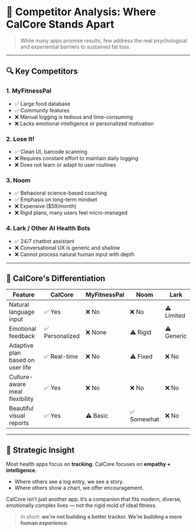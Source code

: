 # 🏁 Competitor Analysis: Where CalCore Stands Apart

> While many apps promise results, few address the real psychological and experiential barriers to sustained fat loss.

---

## 🔍 Key Competitors

### 1. **MyFitnessPal**
- ✅ Large food database
- ✅ Community features
- ❌ Manual logging is tedious and time-consuming
- ❌ Lacks emotional intelligence or personalized motivation

### 2. **Lose It!**
- ✅ Clean UI, barcode scanning
- ❌ Requires constant effort to maintain daily logging
- ❌ Does not learn or adapt to user routines

### 3. **Noom**
- ✅ Behavioral science-based coaching
- ✅ Emphasis on long-term mindset
- ❌ Expensive ($59/month)
- ❌ Rigid plans, many users feel micro-managed

### 4. **Lark / Other AI Health Bots**
- ✅ 24/7 chatbot assistant
- ❌ Conversational UX is generic and shallow
- ❌ Cannot process natural human input with depth

---

## 🚀 CalCore's Differentiation

| Feature                          | CalCore       | MyFitnessPal | Noom        | Lark         |
|----------------------------------|---------------|--------------|-------------|--------------|
| Natural language input           | ✅ Yes         | ❌ No         | ❌ No        | ⚠️ Limited    |
| Emotional feedback               | ✅ Personalized| ❌ None       | ⚠️ Rigid     | ⚠️ Generic    |
| Adaptive plan based on user life | ✅ Real-time   | ❌ No         | ⚠️ Fixed     | ❌ No         |
| Culture-aware meal flexibility   | ✅ Yes         | ❌ No         | ❌ No        | ❌ No         |
| Beautiful visual reports         | ✅ Yes         | ⚠️ Basic      | ✅ Somewhat  | ❌ No         |

---

## 🧠 Strategic Insight

Most health apps focus on **tracking**. CalCore focuses on **empathy + intelligence**.

- Where others see a log entry, we see a story.  
- Where others show a chart, we offer encouragement.

CalCore isn’t just another app. It’s a companion that fits modern, diverse, emotionally complex lives — not the rigid mold of ideal fitness.

> In short: **we’re not building a better tracker. We’re building a more human experience.**
